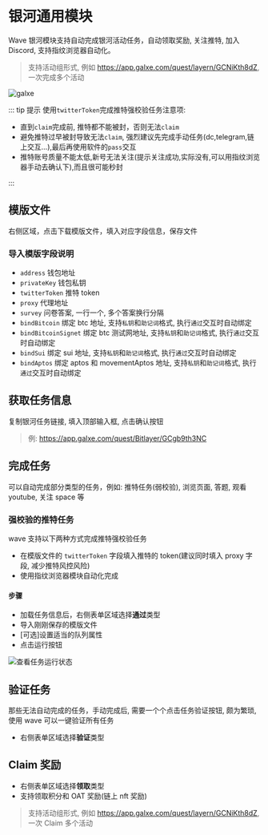 # 银河通用模块

Wave 银河模块支持自动完成银河活动任务，自动领取奖励, 关注推特, 加入 Discord, 支持指纹浏览器自动化。

> 支持活动组形式, 例如 https://app.galxe.com/quest/layern/GCNiKth8dZ, 一次完成多个活动

![galxe](/ss/wave-galxe.png)

::: tip 提示
使用`twitterToken`完成推特强校验任务注意项:

- 直到`claim`完成前, 推特都不能被封，否则无法`claim`
- 避免推特过早被封导致无法`claim`, 强烈建议先完成手动任务(dc,telegram,链上交互...),最后再使用软件的`pass`交互
- 推特账号质量不能太低,新号无法关注(提示关注成功,实际没有,可以用指纹浏览器手动去确认下),而且很可能秒封

:::

## 模版文件

右侧区域，点击下载模版文件，填入对应字段信息，保存文件

### 导入模版字段说明

- `address` 钱包地址
- `privateKey` 钱包私钥
- `twitterToken` 推特 token
- `proxy` 代理地址
- `survey` 问卷答案, 一行一个, 多个答案换行分隔
- `bindBitcoin` 绑定 btc 地址, 支持`私钥`和`助记词`格式, 执行`通过`交互时自动绑定
- `bindBitcoinSignet` 绑定 btc 测试网地址, 支持`私钥`和`助记词`格式, 执行`通过`交互时自动绑定
- `bindSui` 绑定 sui 地址, 支持`私钥`和`助记词`格式, 执行`通过`交互时自动绑定
- `bindAptos` 绑定 aptos 和 movementAptos 地址, 支持`私钥`和`助记词`格式, 执行`通过`交互时自动绑定

## 获取任务信息

复制银河任务链接, 填入顶部输入框, 点击确认按钮

> 例: https://app.galxe.com/quest/Bitlayer/GCgb9th3NC

## 完成任务

可以自动完成部分类型的任务，例如: 推特任务(弱校验), 浏览页面, 答题, 观看 youtube, 关注 space 等

### 强校验的推特任务

wave 支持以下两种方式完成推特强校验任务

- 在模版文件的 `twitterToken` 字段填入推特的 token(建议同时填入 proxy 字段, 减少推特风控风险)
- 使用指纹浏览器模块自动化完成

#### 步骤

- 加载任务信息后，右侧表单区域选择**通过**类型
- 导入刚刚保存的模版文件
- [可选]设置适当的队列属性
- 点击运行按钮

![查看任务运行状态](/ss/wave-galxe-running.png)

## 验证任务

那些无法自动完成的任务，手动完成后, 需要一个个点击任务验证按钮, 颇为繁琐, 使用 wave 可以一键验证所有任务

- 右侧表单区域选择**验证**类型

## Claim 奖励

- 右侧表单区域选择**领取**类型
- 支持领取积分和 OAT 奖励(链上 nft 奖励)

> 支持活动组形式, 例如 https://app.galxe.com/quest/layern/GCNiKth8dZ, 一次 Claim 多个活动
